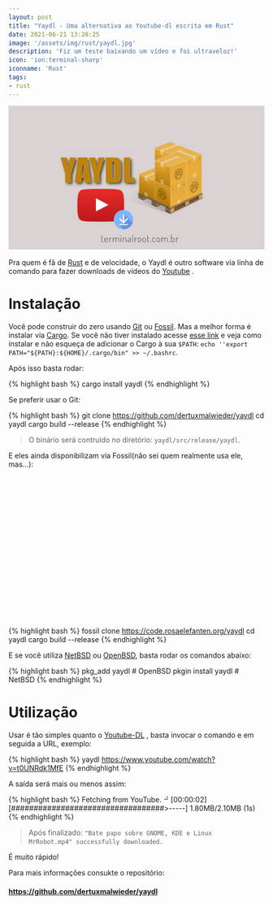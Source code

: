 ```yaml
---
layout: post
title: "Yaydl - Uma alternativa ao Youtube-dl escrita em Rust"
date: 2021-06-21 13:28:25
image: '/assets/img/rust/yaydl.jpg'
description: 'Fiz um teste baixando um vídeo e foi ultraveloz!'
icon: 'ion:terminal-sharp'
iconname: 'Rust'
tags:
- rust
---
```


![Yaydl - Uma alternativa ao Youtube-dl escrita em Rust](/assets/img/rust/yaydl.jpg)

Pra quem é fã de [Rust](https://terminalroot.com.br/tags#rust) e de velocidade, o Yaydl é outro software via linha de comando para fazer downloads de vídeos do [Youtube](https://youtube.com/TerminalRootTV) .

# Instalação
Você pode construir do zero usando [Git](https://terminalroot.com.br/git) ou [Fossil](https://fossil-scm.org/). Mas a melhor forma é instalar via [Cargo](https://crates.io/). Se você não tiver instalado acesse [esse link](https://rustup.rs/) e veja como instalar e não esqueça de adicionar o Cargo à sua `$PATH`: `echo ''export PATH="${PATH}:${HOME}/.cargo/bin" >> ~/.bashrc`.

Após isso basta rodar:

{% highlight bash %}
cargo install yaydl
{% endhighlight %}

Se preferir usar o Git:

{% highlight bash %}
git clone https://github.com/dertuxmalwieder/yaydl
cd yaydl
cargo build --release
{% endhighlight %}
> O binário será contruído no diretório: `yaydl/src/release/yaydl`.

E eles ainda disponibilizam via Fossil(não sei quem realmente usa ele, mas...):

<!-- QUADRADO -->
<script async src="//pagead2.googlesyndication.com/pagead/js/adsbygoogle.js"></script>
<ins class="adsbygoogle"
style="display:inline-block;width:336px;height:280px"
data-ad-client="ca-pub-2838251107855362"
data-ad-slot="5351066970"></ins>
<script>
(adsbygoogle = window.adsbygoogle || []).push({});
</script>


{% highlight bash %}
fossil clone https://code.rosaelefanten.org/yaydl
cd yaydl
cargo build --release
{% endhighlight %}

E se você utiliza [NetBSD](https://terminalroot.com.br/2018/09/netbsd.html) ou [OpenBSD](https://terminalroot.com.br/2018/07/openbsd-o-sistema-mais-seguro-do-mundo-instalacao-e-configuracao.html), basta rodar os comandos abaixo:

{% highlight bash %}
pkg_add yaydl # OpenBSD
pkgin install yaydl # NetBSD
{% endhighlight %}

# Utilização
Usar é tão simples quanto o [Youtube-DL](https://terminalroot.com.br/2020/10/baixe-o-youtube-dl-em-duas-imagens.html) , basta invocar o comando e em seguida a URL, exemplo:

{% highlight bash %}
yaydl https://www.youtube.com/watch?v=t0UNRdk1MfE
{% endhighlight %}

A saída será mais ou menos assim:

{% highlight bash %}
Fetching from YouTube.
⠚ [00:00:02] [##################################>-----] 1.80MB/2.10MB (1s)
{% endhighlight %}
> Após finalizado: `"Bate papo sobre GNOME, KDE e Linux   MrRobot.mp4" successfully downloaded.`

É muito rápido!

Para mais informações consukte o repositório:
#### <https://github.com/dertuxmalwieder/yaydl>


